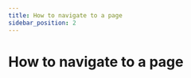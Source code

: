 ```yaml
---
title: How to navigate to a page
sidebar_position: 2
---
```


# How to navigate to a page

<!-- Add content here -->